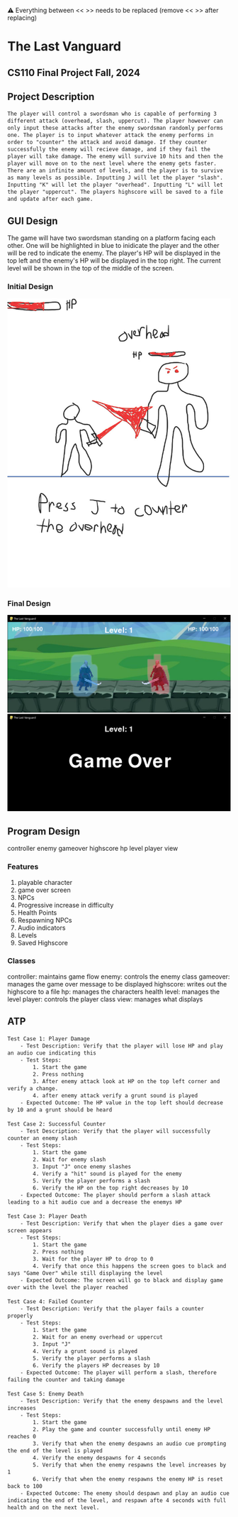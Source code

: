
:warning: Everything between << >> needs to be replaced (remove << >> after replacing)

# The Last Vanguard
## CS110 Final Project  Fall, 2024 


## Project Description
    The player will control a swordsman who is capable of performing 3 different attack (overhead, slash, uppercut). The player however can only input these attacks after the enemy swordsman randomly performs one. The player is to input whatever attack the enemy performs in order to "counter" the attack and avoid damage. If they counter successfully the enemy will recieve damage, and if they fail the player will take damage. The enemy will survive 10 hits and then the player will move on to the next level where the enemy gets faster. There are an infinite amount of levels, and the player is to survive as many levels as possible. Inputting J will let the player "slash". Inputting "K" will let the player "overhead". Inputting "L" will let the player "uppercut". The players highscore will be saved to a file and update after each game. 

## GUI Design
The game will have two swordsman standing on a platform facing each other. One will be highlighted in blue to inidicate the player and the other will be red to indicate the enemy. The player's HP will be displayed in the top left and the enemy's HP will be displayed in the top right. The current level will be shown in the top of the middle of the screen. 
### Initial Design

![initial gui](assets/gui.jpg)

### Final Design

![final gui](assets/finalgui.jpg)
![final gui](assets/finalgui2.jpg)
## Program Design

controller
enemy
gameover
highscore
hp
level
player
view


### Features

1. playable character
2. game over screen
3. NPCs
4. Progressive increase in difficulty
5. Health Points
6. Respawning NPCs
7. Audio indicators
8. Levels
9. Saved Highscore 

### Classes

controller: maintains game flow
enemy: controls the enemy class 
gameover: manages the game over message to be displayed
highscore: writes out the highscore to a file
hp: manages the characters health
level: manages the level
player: controls the player class
view: manages what displays


## ATP

    Test Case 1: Player Damage
        - Test Description: Verify that the player will lose HP and play an audio cue indicating this
        - Test Steps:
            1. Start the game
            2. Press nothing
            3. After enemy attack look at HP on the top left corner and verify a change.
            4. after enemy attack verify a grunt sound is played
        - Expected Outcome: The HP value in the top left should decrease by 10 and a grunt should be heard

    Test Case 2: Successful Counter
        - Test Description: Verify that the player will successfully counter an enemy slash
        - Test Steps:
            1. Start the game
            2. Wait for enemy slash
            3. Input "J" once enemy slashes
            4. Verify a "hit" sound is played for the enemy
            5. Verify the player performs a slash
            6. Verify the HP on the top right decreases by 10
        - Expected Outcome: The player should perform a slash attack leading to a hit audio cue and a decrease the enemys HP

    Test Case 3: Player Death
        - Test Description: Verify that when the player dies a game over screen appears
        - Test Steps:
            1. Start the game
            2. Press nothing 
            3. Wait for the player HP to drop to 0
            4. Verify that once this happens the screen goes to black and says "Game Over" while still displaying the level
        - Expected Outcome: The screen will go to black and display game over with the level the player reached

    Test Case 4: Failed Counter
        - Test Description: Verify that the player fails a counter properly 
        - Test Steps:
            1. Start the game
            2. Wait for an enemy overhead or uppercut
            3. Input "J"
            4. Verify a grunt sound is played
            5. Verify the player performs a slash
            6. Verify the players HP decreases by 10
        - Expected Outcome: The player will perform a slash, therefore failing the counter and taking damage

    Test Case 5: Enemy Death
        - Test Description: Verify that the enemy despawns and the level increases
        - Test Steps:
            1. Start the game
            2. Play the game and counter successfully until enemy HP reaches 0
            3. Verify that when the enemy despawns an audio cue prompting the end of the level is played
            4. Verify the enemy despawns for 4 seconds
            5. Verify that when the enemy respawns the level increases by 1
            6. Verify that when the enemy respawns the enemy HP is reset back to 100
        - Expected Outcome: The enemy should despawn and play an audio cue indicating the end of the level, and respawn afte 4 seconds with full health and on the next level. 